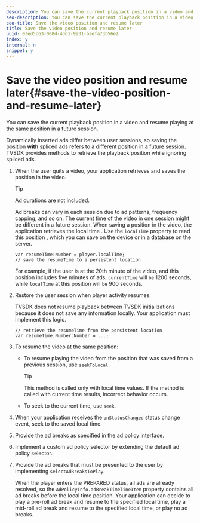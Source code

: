 ```yaml
---
description: You can save the current playback position in a video and resume playing at the same position in a future session.
seo-description: You can save the current playback position in a video and resume playing at the same position in a future session.
seo-title: Save the video position and resume later
title: Save the video position and resume later
uuid: 03ed5c63-008d-4dd1-9a31-baefa73b56e2
index: y
internal: n
snippet: y
---
```


# Save the video position and resume later{#save-the-video-position-and-resume-later}

You can save the current playback position in a video and resume playing at the same position in a future session.

Dynamically inserted ads differ between user sessions, so saving the position **with** spliced ads refers to a different position in a future session. TVSDK provides methods to retrieve the playback position while ignoring spliced ads. 

1. When the user quits a video, your application retrieves and saves the position in the video.

   >[!TIP]
   >
   >Ad durations are not included.

   Ad breaks can vary in each session due to ad patterns, frequency capping, and so on. The current time of the video in one session might be different in a future session. When saving a position in the video, the application retrieves the local time  . Use the `localTime` property to read this position , which you can save on the device or in a database on the server.

   ```
   var resumeTime:Number = player.localTime; 
   // save the resumeTime to a persistent location
   ```

   For example, if the user is at the 20th minute of the video, and this position includes five minutes of ads, `currentTime` will `be` 1200 seconds, while `localTime` at this position will `be` 900 seconds.

1. Restore the user session when player activity resumes.

   TVSDK does not resume playback between TVSDK initializations because it does not save any information locally. Your application must implement this logic.

   ```
   // retrieve the resumeTime from the persistent location 
   var resumeTime:Number:Number = ...;
   ```

1. To resume the video at the same position:

    * To resume playing the video from the position that was saved from a previous session, use `seekToLocal`.     
    
      >[!TIP]
      >
      >This method is called only with local time values. If the method is called with current time results, incorrect behavior occurs.

    * To seek to the current time, use `seek`.

1. When your application receives the `onStatusChanged` status change event, seek to the saved local time.
1. Provide the ad breaks as specified in the ad policy interface.
1. Implement a custom ad policy selector by extending the default ad policy selector.
1. Provide the ad breaks that must be presented to the user by implementing `selectAdBreaksToPlay`.

   When the player enters the PREPARED status, all ads are already resolved, so the `AdPolicyInfo.adBreakTimelineItem` property contains all ad breaks before the local time position. Your application can decide to play a pre-roll ad break and resume to the specified local time, play a mid-roll ad break and resume to the specified local time, or play no ad breaks.
